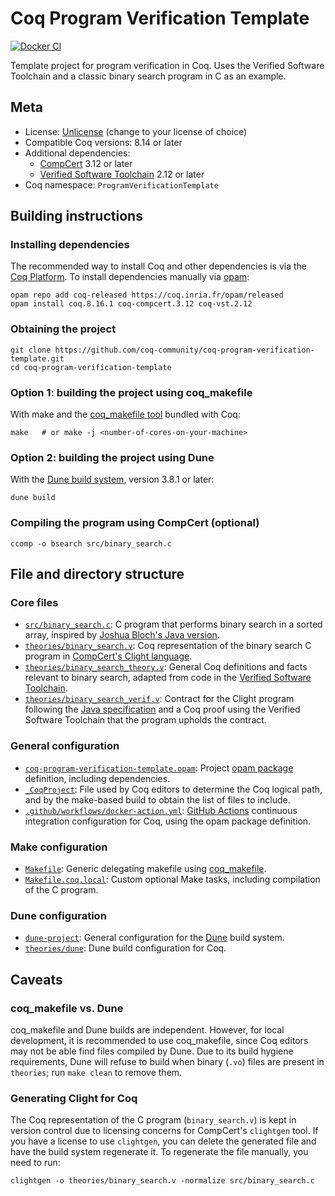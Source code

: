 # Coq Program Verification Template

[![Docker CI][docker-action-shield]][docker-action-link]

[docker-action-shield]: https://github.com/coq-community/coq-program-verification-template/workflows/Docker%20CI/badge.svg?branch=master
[docker-action-link]: https://github.com/coq-community/coq-program-verification-template/actions?query=workflow:"Docker%20CI"

Template project for program verification in Coq.
Uses the Verified Software Toolchain and a classic binary
search program in C as an example.

## Meta

- License: [Unlicense](LICENSE) (change to your license of choice)
- Compatible Coq versions: 8.14 or later
- Additional dependencies:
  - [CompCert](http://compcert.inria.fr) 3.12 or later
  - [Verified Software Toolchain](https://vst.cs.princeton.edu) 2.12 or later
- Coq namespace: `ProgramVerificationTemplate`

## Building instructions

### Installing dependencies

The recommended way to install Coq and other dependencies is via
the [Coq Platform](https://github.com/coq/platform/releases/latest).
To install dependencies manually via [opam](https://opam.ocaml.org/doc/Install.html):
```shell
opam repo add coq-released https://coq.inria.fr/opam/released
opam install coq.8.16.1 coq-compcert.3.12 coq-vst.2.12
```

### Obtaining the project

```shell
git clone https://github.com/coq-community/coq-program-verification-template.git
cd coq-program-verification-template
```

### Option 1: building the project using coq_makefile

With make and the [coq_makefile tool][coq-makefile-url] bundled with Coq:
```shell
make   # or make -j <number-of-cores-on-your-machine> 
```

### Option 2: building the project using Dune

With the [Dune build system][dune-url], version 3.8.1 or later:
```shell
dune build
```

### Compiling the program using CompCert (optional)

```shell
ccomp -o bsearch src/binary_search.c
```

## File and directory structure

### Core files

- [`src/binary_search.c`](src/binary_search.c): C program that performs binary
  search in a sorted array, inspired by [Joshua Bloch's Java version][binary-search-url].
- [`theories/binary_search.v`](theories/binary_search.v): Coq representation
  of the binary search C program in [CompCert's Clight language][compcert-c-url].
- [`theories/binary_search_theory.v`](theories/binary_search_theory.v): General
  Coq definitions and facts relevant to binary search, adapted from code in the
  [Verified Software Toolchain][vst-url].
- [`theories/binary_search_verif.v`](theories/binary_search_verif.v): Contract for the
  Clight program following the [Java specification][java-specification-url] and a
  Coq proof using the Verified Software Toolchain that the program upholds the contract.

### General configuration

- [`coq-program-verification-template.opam`](coq-program-verification-template.opam):
  Project [opam package][opam-url] definition, including dependencies.
- [`_CoqProject`](_CoqProject): File used by Coq editors to determine the Coq logical path,
  and by the make-based build to obtain the list of files to include. 
- [`.github/workflows/docker-action.yml`](.github/workflows/docker-action.yml):
  [GitHub Actions][github-actions-ci-url] continuous integration configuration for Coq,
  using the opam package definition.

### Make configuration

- [`Makefile`](Makefile): Generic delegating makefile using [coq_makefile][coq-makefile-url].
- [`Makefile.coq.local`](Makefile.coq.local): Custom optional Make tasks, including compilation
  of the C program.

### Dune configuration

- [`dune-project`](dune-project): General configuration for the [Dune][dune-url] build system.
- [`theories/dune`](theories/dune): Dune build configuration for Coq.

## Caveats

### coq_makefile vs. Dune

coq_makefile and Dune builds are independent. However, for local development,
it is recommended to use coq_makefile, since Coq editors may not be able find
files compiled by Dune. Due to its build hygiene requirements, Dune will
refuse to build when binary (`.vo`) files are present in `theories`;
run `make clean` to remove them.

### Generating Clight for Coq

The Coq representation of the C program (`binary_search.v`) is kept in version
control due to licensing concerns for CompCert's `clightgen` tool.
If you have a license to use `clightgen`, you can delete the generated file
and have the build system regenerate it. To regenerate the file manually, you need to run:
```shell
clightgen -o theories/binary_search.v -normalize src/binary_search.c
```

[binary-search-url]: http://ai.googleblog.com/2006/06/extra-extra-read-all-about-it-nearly.html
[java-specification-url]: https://hg.openjdk.java.net/jdk10/jdk10/jdk/file/ffa11326afd5/src/java.base/share/classes/java/util/Arrays.java#l1846
[vst-url]: https://vst.cs.princeton.edu
[compcert-c-url]: https://compcert.org/compcert-C.html
[coq-makefile-url]: https://coq.inria.fr/refman/practical-tools/utilities.html#building-a-coq-project-with-coq-makefile
[github-actions-ci-url]: https://github.com/coq-community/docker-coq-action
[opam-url]: https://opam.ocaml.org
[dune-url]: https://dune.build

